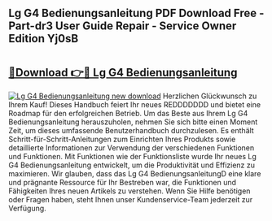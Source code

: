 ## Lg G4 Bedienungsanleitung PDF Download Free - Part-dr3 User Guide Repair - Service Owner Edition Yj0sB

# <h2><a href="http://df4ugz.blite.top/?on=Lg+G4+Bedienungsanleitung">🔗Download 👉🔴 Lg G4 Bedienungsanleitung</a></h2>

[![Lg G4 Bedienungsanleitung new download](https://i.imgur.com/lujVjoI.png)](http://df4ugz.blite.top/?on=Lg+G4+Bedienungsanleitung)
Herzlichen Glückwunsch zu Ihrem Kauf! Dieses Handbuch feiert Ihr neues REDDDDDDD und bietet eine Roadmap für den erfolgreichen Betrieb. Um das Beste aus Ihrem Lg G4 Bedienungsanleitung herauszuholen, nehmen Sie sich bitte einen Moment Zeit, um dieses umfassende Benutzerhandbuch durchzulesen. Es enthält Schritt-für-Schritt-Anleitungen zum Einrichten Ihres Produkts sowie detaillierte Informationen zur Verwendung der verschiedenen Funktionen und Funktionen. Mit Funktionen wie der Funktionsliste wurde Ihr neues Lg G4 Bedienungsanleitung entwickelt, um die Produktivität und Effizienz zu maximieren. Wir glauben, dass das Lg G4 BedienungsanleitungD eine klare und prägnante Ressource für Ihr Bestreben war, die Funktionen und Fähigkeiten Ihres neuen Artikels zu verstehen. Wenn Sie Hilfe benötigen oder Fragen haben, steht Ihnen unser Kundenservice-Team jederzeit zur Verfügung.
